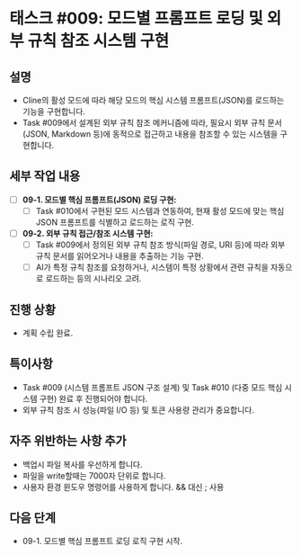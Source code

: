 # 태스크 #009: 모드별 프롬프트 로딩 및 외부 규칙 참조 시스템 구현

## 설명
*   Cline의 활성 모드에 따라 해당 모드의 핵심 시스템 프롬프트(JSON)를 로드하는 기능을 구현합니다.
*   Task #009에서 설계된 외부 규칙 참조 메커니즘에 따라, 필요시 외부 규칙 문서(JSON, Markdown 등)에 동적으로 접근하고 내용을 참조할 수 있는 시스템을 구현합니다.

## 세부 작업 내용
*   [ ] **09-1. 모드별 핵심 프롬프트(JSON) 로딩 구현:**
    *   [ ] Task #010에서 구현된 모드 시스템과 연동하여, 현재 활성 모드에 맞는 핵심 JSON 프롬프트를 식별하고 로드하는 로직 구현.
*   [ ] **09-2. 외부 규칙 접근/참조 시스템 구현:**
    *   [ ] Task #009에서 정의된 외부 규칙 참조 방식(파일 경로, URI 등)에 따라 외부 규칙 문서를 읽어오거나 내용을 추출하는 기능 구현.
    *   [ ] AI가 특정 규칙 참조를 요청하거나, 시스템이 특정 상황에서 관련 규칙을 자동으로 로드하는 등의 시나리오 고려.

## 진행 상황
*   계획 수립 완료.

## 특이사항
*   Task #009 (시스템 프롬프트 JSON 구조 설계) 및 Task #010 (다중 모드 핵심 시스템 구현) 완료 후 진행되어야 합니다.
*   외부 규칙 참조 시 성능(파일 I/O 등) 및 토큰 사용량 관리가 중요합니다.

## 자주 위반하는 사항 추가
*   백업시 파일 복사를 우선하게 합니다.
*   파일을 write할때는 7000자 단위로 합니다.
*   사용자 환경 윈도우 명령어를 사용하게 합니다. && 대신 ; 사용

## 다음 단계
*   09-1. 모드별 핵심 프롬프트 로딩 로직 구현 시작.
